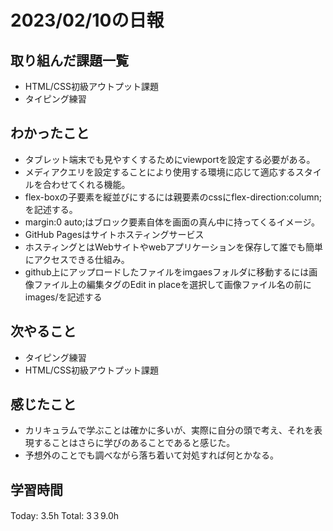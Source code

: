 # 2023/02/10の日報
## 取り組んだ課題一覧
* HTML/CSS初級アウトプット課題
* タイピング練習
## わかったこと
*  タブレット端末でも見やすくするためにviewportを設定する必要がある。
*  メディアクエリを設定することにより使用する環境に応じて適応するスタイルを合わせてくれる機能。
*  flex-boxの子要素を縦並びにするには親要素のcssにflex-direction:column;を記述する。
*  margin:0 auto;はブロック要素自体を画面の真ん中に持ってくるイメージ。
*   GitHub Pagesはサイトホスティングサービス
  *  ホスティングとはWebサイトやwebアプリケーションを保存して誰でも簡単にアクセスできる仕組み。
* github上にアップロードしたファイルをimgaesフォルダに移動するには画像ファイル上の編集タグのEdit in placeを選択して画像ファイル名の前にimages/を記述する   
## 次やること
* タイピング練習
* HTML/CSS初級アウトプット課題
## 感じたこと
* カリキュラムで学ぶことは確かに多いが、実際に自分の頭で考え、それを表現することはさらに学びのあることであると感じた。
* 予想外のことでも調べながら落ち着いて対処すれば何とかなる。
## 学習時間
Today: 3.5h
Total: 3３9.0h
